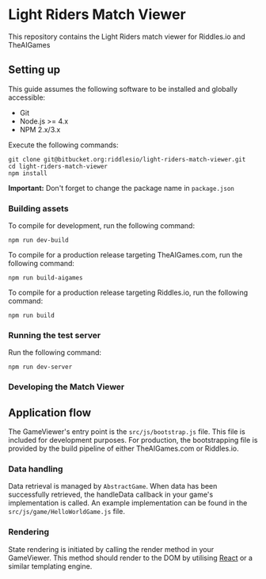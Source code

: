 # Light Riders Match Viewer

This repository contains the Light Riders match viewer for Riddles.io and TheAIGames

## Setting up

This guide assumes the following software to be installed and globally
accessible:

- Git
- Node.js >= 4.x
- NPM 2.x/3.x

Execute the following commands:

```
git clone git@bitbucket.org:riddlesio/light-riders-match-viewer.git
cd light-riders-match-viewer
npm install
```

**Important:** Don't forget to change the package name in `package.json`

### Building assets

To compile for development, run the following command:

```
npm run dev-build
```

To compile for a production release targeting TheAIGames.com, run the following command:

```
npm run build-aigames
```

To compile for a production release targeting Riddles.io, run the following command:

```
npm run build
```


### Running the test server

Run the following command:

```
npm run dev-server
```

### Developing the Match Viewer

## Application flow

The GameViewer's entry point is the `src/js/bootstrap.js` file. This file is
included for development purposes. For production, the bootstrapping file is
provided by the build pipeline of either TheAIGames.com or Riddles.io.

### Data handling

Data retrieval is managed by `AbstractGame`. When data has been successfully
retrieved, the handleData callback in your game's implementation is called.
An example implementation can be found in the `src/js/game/HelloWorldGame.js`
file.

### Rendering

State rendering is initiated by calling the render method in your GameViewer.
This method should render to the DOM by utilising [React](https://facebook.github.io/react/)
or a similar templating engine.